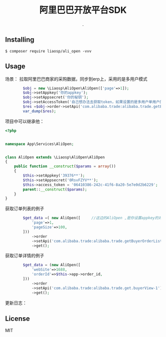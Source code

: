 <h1 align="center"> 阿里巴巴开放平台SDK </h1>

<p align="center"> .</p>


## Installing

```shell
$ composer require liaosp/ali_open -vvv
```

## Usage
场景： 拉取阿里巴巴商家的采购数据，同步到erp上，采用的是多用户模式

```php
        $obj = new \Liaosp\AliOpen\AliOpen(['page'=>1]);
        $obj->setAppkey('你的appkey');
        $obj->setAppsecret('你的秘钥');
        $obj->setAccessToken('自己想办法去获取token，如果设置的是多用户单用户的直接复制，应用管理中的token');
        $res =$obj->order->setApi('com.alibaba.trade:alibaba.trade.getBuyerOrderList-1')->get(); //api 就是阿里巴巴文档中的
        var_dump($res);
```

项目中可以继承他：

````php
<?php


namespace App\Services\AliOpen;


class AliOpen extends \Liaosp\AliOpen\AliOpen
{
    public function __construct($params = array())
    {
        $this->setAppkey('39376**');
        $this->setAppsecret('0RsvFZYV**');
        $this->access_token = '06410386-242c-41f6-8a20-5e7e0d2b6229';
        parent::__construct($params);
    }
}

````

获取订单列表的例子 
```php
        $get_data =( new AliOpen([     //这边的AliOpen ,是你设置appkey的对象
            'page'=>1,
            'pageSize'=>100,
        ]))
            ->order
            ->setApi('com.alibaba.trade:alibaba.trade.getBuyerOrderList-1')
            ->get();
```
获取订单详情的例子 
```php
        $get_data = (new AliOpen([
            'webSite'=>1688,
            'orderId'=>$this->app->order_id,
        ]))
            ->order
            ->setApi('com.alibaba.trade:alibaba.trade.get.buyerView-1')
            ->get();

```

更新日志：

## License

MIT
